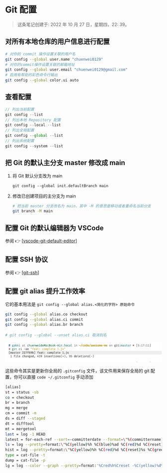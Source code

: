 # Git 配置

> 这条笔记创建于: 2022 年 10 月 27 日，星期四，22: 39。

## 对所有本地仓库的用户信息进行配置

```sh
# 对你的 commit 操作设置关联的用户名
git config --global user.name "chuenwei0129"
# 对你的commit操作设置关联的邮箱地址
git config --global user.email "chuenwei0129@gmail.com"
# 启用有帮助的彩色命令行输出
git config --global color.ui auto
```

## 查看配置

```js
// 列出当前配置
git config --list
// 列出本地 Repository 配置
git config --local --list
// 列出全局配置
git config --global --list
// 列出系统配置
git config --system --list
```

## 把 Git 的默认主分支 master 修改成 main

1. 将 Git 默认分支改为 main

    ```perl
    git config --global init.defaultBranch main
    ```

2. 修改已创建项目的主分支为 main

    ```sh
    # 把当前 master 分支改名为 main，其中 -M 的意思是移动或者重命名当前分支
    git branch -M main
    ```

## 配置 Git 的默认编辑器为 VSCode

参阅 👉 [[vscode-git-default-editor]]

## 配置 SSH 协议

参阅 👉 [[git-ssh]]

## 配置 git alias 提升工作效率

它的基本用法是 `git config --global alias.<简化的字符> 原始命令`

```sh
git config --global alias.co checkout
git config --global alias.ci commit
git config --global alias.br branch

# git config --global --unset alias.ci 取消别名
```

![](https://raw.githubusercontent.com/chuenwei0129/my-picgo-repo/master/terminal/SCR-20220403-7do.png)

这些命令其实是更新你全局的 `.gitconfig` 文件，该文件用来保存全局的 git 配置，你可以直接 `code ~/.gitconfig` 手动添加

```sh
[alias]
st = status -sb
co = checkout
br = branch
mg = merge
cm = commit -m
ds = diff --staged
dt = difftool
mt = mergetool
last = log -1 HEAD
latest = for-each-ref --sort=-committerdate --format=\"%(committername)@%(refname:short) [%(committerdate:short)] %(contents)\"
ls = log --pretty=format:\"%C(yellow)%h %C(blue)%ad %C(red)%d %C(reset)%s %C(green)[%cn]\" --decorate --date=short
hist = log --pretty=format:\"%C(yellow)%h %C(red)%d %C(reset)%s %C(green)[%an] %C(blue)%ad\" --topo-order --graph --date=short
type = cat-file -t
dump = cat-file -p
lg = log --color --graph --pretty=format:'%Cred%h%Creset -%C(yellow)%d%Creset %s %Cgreen(%cr) %C(bold blue)<%an>%Creset' --abbrev-commit
```

[//begin]: # "Autogenerated link references for markdown compatibility"
[vscode-git-default-editor]: ../vscode/vscode-git-default-editor.md "配置 Git 的默认编辑器为 VSCode"
[git-ssh]: git-ssh.md "Git 配置 SSH 协议"
[//end]: # "Autogenerated link references"
